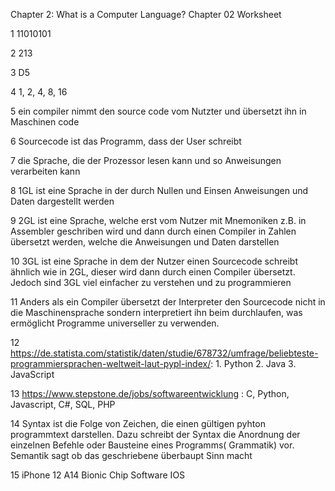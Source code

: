 Chapter 2: What is a Computer Language? Chapter 02 Worksheet

1 11010101

2 213

3 D5

4 1, 2, 4, 8, 16

5 ein compiler nimmt den source code vom Nutzter und übersetzt ihn in Maschinen code

6 Sourcecode ist das Programm, dass der User schreibt

7 die Sprache, die der Prozessor lesen kann und so Anweisungen verarbeiten kann

8 1GL ist eine Sprache in der durch Nullen und Einsen Anweisungen und Daten dargestellt werden

9 2GL ist eine Sprache, welche erst vom Nutzer mit Mnemoniken z.B. in Assembler geschriben wird und dann durch einen Compiler in Zahlen übersetzt werden, welche die Anweisungen und Daten darstellen

10 3GL ist eine Sprache in dem der Nutzer einen Sourcecode schreibt ähnlich wie in 2GL, dieser wird dann durch einen Compiler übersetzt. Jedoch sind 3GL viel einfacher zu verstehen und zu programmieren

11 Anders als ein Compiler übersetzt der Interpreter den Sourcecode nicht in die Maschinensprache sondern interpretiert ihn beim durchlaufen, was ermöglicht Programme universeller zu verwenden.

12 https://de.statista.com/statistik/daten/studie/678732/umfrage/beliebteste-programmiersprachen-weltweit-laut-pypl-index/: 1. Python 2. Java 3. JavaScript
 
13 https://www.stepstone.de/jobs/softwareentwicklung : C, Python, Javascript, C#, SQL, PHP

14 Syntax ist die Folge von Zeichen, die einen gültigen pyhton programmtext darstellen. Dazu schreibt der Syntax die Anordnung der einzelnen Befehle oder Bausteine eines Programms( Grammatik) vor. Semantik sagt ob das geschriebene überbaupt Sinn macht

15 iPhone 12 A14 Bionic Chip Software IOS
